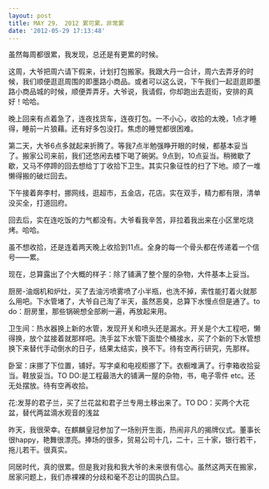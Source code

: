 ```yaml
---
layout: post
title: MAY 29， 2012 累可累，非常累
date: '2012-05-29 17:13:48'
---
```



 虽然每周都很累，我发现，总还是有更累的时候。

 这周，大爷把周六请下假来，计划打包搬家。我跟大丹一合计，周六去弄牙的时候，我们顺便逛逛周围的即墨路小商品。或者可以这么说，下午我们一起逛逛即墨路小商品城的时候，顺便弄弄牙。大爷说，我请假，你却跑出去逛街，安排的真好！哈哈。

 晚上回来有点着急了，连夜找货车，连夜打包。一不小心，收拾的太晚，1点才睡得，睡前一片狼藉。还有好多包没打。焦虑的睡觉都很困难。

 第二天，大爷6点多就起来折腾了。等我7点半勉强睁开眼的时候，都基本妥当了。搬家公司来前，我们还悠闲去楼下喝了碗粥。9点到，10点妥当。稍微歇了歇，又马不停蹄的回去想给丁丁收拾下卫生。其实只象征性的扫了下地。顺了一堆懒得搬的破烂回去。

 下午接着奔李村，挪网线，逛超市，五金店，花店。实在双手，精力都有限，清单没买全，打道回府。

 回去后，实在连吃饭的力气都没有。大爷看我辛苦，非拉着我出来在小区里吃烧烤。哈哈。

 虽不想收拾，还是连着两天晚上收拾到11点。全身的每一个骨头都在传递着一个信号——累。

 现在，总算露出了个大概的样子：除了铺满了整个屋的杂物，大件基本上妥当。

 厨房-油烟机和炉灶，买了去油污喷雾喷了小半瓶，也洗不掉，索性能打着火就那么用吧。下水管堵了，大爷自己淘了半天，虽然恶臭，总算下水慢点但是通了。to do：厨房里，那些锅碗想全部刷一遍，再放起来用。

 卫生间：热水器换上新的水管，发现开关和喷头还是漏水。开关是个大工程吧，懒得换，放个盆接着就那样吧。洗手盆下水管下面垫个桶接水，买了个新的下水管想换下来替代手动倒水的日子，结果太结实，换不下。待有空再行研究，先那样。

 卧室：床挪了下位置，铺好。写字桌和电视柜挪了下。衣橱堆满了。行李箱收拾妥当。鞋放妥当。TO DO:是工程最浩大的铺满一屋的杂物，书，电子零件 etc。还无处摆放。待有空再收拾。

 花:发芽的君子兰，买了兰花盆和君子兰专用土移出来了。TO DO：买两个大花盆，替代两盆滴水观音的浅盆

 昨天，我很荣幸。在麒麟皇冠参加了一场别开生面，热闹非凡的揭牌仪式。董事长很happy，艳舞很漂亮。捧场的很多，贸易公司十几，二十，三十家，银行若干，拖儿若干。很真实。

 同居时代，真的很累。但是我对我和我大爷的未来很有信心。虽然这两天在搬家，居家问题上，我们赤裸裸的分歧和毫不忍让的固执凸显。


